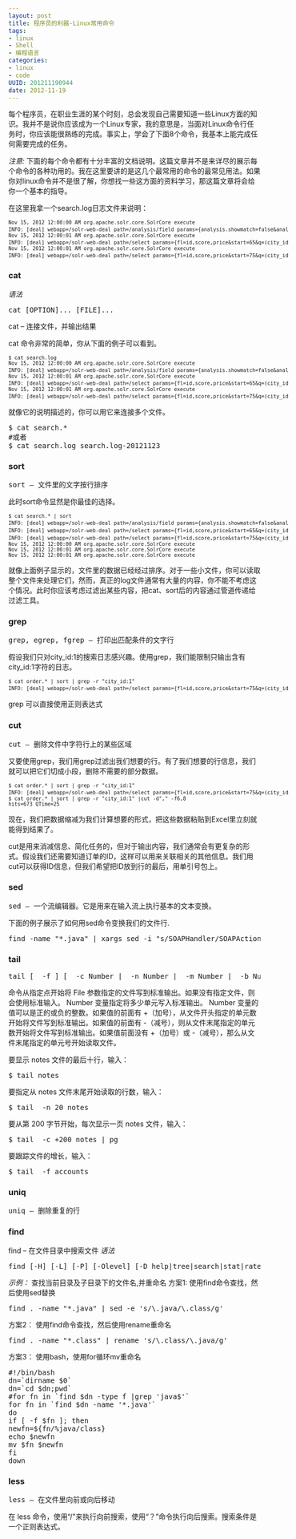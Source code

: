 ```yaml
---
layout: post
title: 程序员的利器-Linux常用命令
tags: 
- linux
- Shell
- 编程语言
categories:
- linux
- code
UUID: 201211190944
date: 2012-11-19
---
```


每个程序员，在职业生涯的某个时刻，总会发现自己需要知道一些Linux方面的知识。我并不是说你应该成为一个Linux专家，我的意思是，当面对Linux命令行任务时，你应该能很熟练的完成。事实上，学会了下面8个命令，我基本上能完成任何需要完成的任务。

*注意:*
下面的每个命令都有十分丰富的文档说明。这篇文章并不是来详尽的展示每个命令的各种功用的。我在这里要讲的是这几个最常用的命令的最常见用法。如果你对linux命令并不是很了解，你想找一些这方面的资料学习，那这篇文章将会给你一个基本的指导。

在这里我拿一个search.log日志文件来说明：
<pre style="font-size:10px; width:560px">
Nov 15, 2012 12:00:00 AM org.apache.solr.core.SolrCore execute
INFO: [deal] webapp=/solr-web-deal path=/analysis/field params={analysis.showmatch=false&analysis.query=泡芙&analysis.fieldname=title&analysis.fieldvalue=text} QTime=0 
Nov 15, 2012 12:00:01 AM org.apache.solr.core.SolrCore execute
INFO: [deal] webapp=/solr-web-deal path=/select params={fl=id,score,price&start=65&q=(city_id:2+OR+city_id:0)+AND+(title:(火锅)^7.0)}&rows=5&version=2} hits=2527 QTime=1 
Nov 15, 2012 12:00:01 AM org.apache.solr.core.SolrCore execute
INFO: [deal] webapp=/solr-web-deal path=/select params={fl=id,score,price&start=75&q=(city_id:1+OR+city_id:0)+AND+(title:(男装)^7.0)}&rows=15} hits=673 QTime=25
</pre>

### cat
*语法*
<pre id="bash">
cat [OPTION]... [FILE]...
</pre>
cat – 连接文件，并输出结果

cat 命令非常的简单，你从下面的例子可以看到。
<pre id="bash" style="font-size:10px; width:560px">
$ cat search.log
Nov 15, 2012 12:00:00 AM org.apache.solr.core.SolrCore execute
INFO: [deal] webapp=/solr-web-deal path=/analysis/field params={analysis.showmatch=false&analysis.query=泡芙&analysis.fieldname=title&analysis.fieldvalue=text} QTime=0 
Nov 15, 2012 12:00:01 AM org.apache.solr.core.SolrCore execute
INFO: [deal] webapp=/solr-web-deal path=/select params={fl=id,score,price&start=65&q=(city_id:2+OR+city_id:0)+AND+(title:(火锅)^7.0)}&rows=5&version=2} hits=2527 QTime=1 
Nov 15, 2012 12:00:01 AM org.apache.solr.core.SolrCore execute
INFO: [deal] webapp=/solr-web-deal path=/select params={fl=id,score,price&start=75&q=(city_id:1+OR+city_id:0)+AND+(title:(男装)^7.0)}&rows=15} hits=673 QTime=25
</pre>

就像它的说明描述的，你可以用它来连接多个文件。
<pre id="bash">
$ cat search.*
#或者
$ cat search.log search.log-20121123
</pre>

### sort
<pre>
sort – 文件里的文字按行排序
</pre>

此时sort命令显然是你最佳的选择。
<pre id="bash" style="font-size:10px; width:560px">
$ cat search.* | sort
INFO: [deal] webapp=/solr-web-deal path=/analysis/field params={analysis.showmatch=false&analysis.query=泡芙&analysis.fieldname=title&analysis.fieldvalue=text} QTime=0 
INFO: [deal] webapp=/solr-web-deal path=/select params={fl=id,score,price&start=65&q=(city_id:2+OR+city_id:0)+AND+(title:(火锅)^7.0)}&rows=5&version=2} hits=2527 QTime=1 
INFO: [deal] webapp=/solr-web-deal path=/select params={fl=id,score,price&start=75&q=(city_id:1+OR+city_id:0)+AND+(title:(男装)^7.0)}&rows=15} hits=673 QTime=25
Nov 15, 2012 12:00:00 AM org.apache.solr.core.SolrCore execute
Nov 15, 2012 12:00:01 AM org.apache.solr.core.SolrCore execute
Nov 15, 2012 12:00:01 AM org.apache.solr.core.SolrCore execute
</pre>

就像上面例子显示的，文件里的数据已经经过排序。对于一些小文件，你可以读取整个文件来处理它们，然而，真正的log文件通常有大量的内容，你不能不考虑这个情况。此时你应该考虑过滤出某些内容，把cat、sort后的内容通过管道传递给过滤工具。

### grep
<pre>
grep, egrep, fgrep – 打印出匹配条件的文字行
</pre>

假设我们只对city_id:1的搜索日志感兴趣。使用grep，我们能限制只输出含有city_id:1字符的日志。
<pre id="bash" style="font-size:10px; width:560px">
$ cat order.* | sort | grep -r "city_id:1"
INFO: [deal] webapp=/solr-web-deal path=/select params={fl=id,score,price&start=75&q=(city_id:1+OR+city_id:0)+AND+(title:(男装)^7.0)}&rows=15} hits=673 QTime=25
</pre>
grep 可以直接使用正则表达式

### cut
<pre>
cut – 删除文件中字符行上的某些区域
</pre>
又要使用grep，我们用grep过滤出我们想要的行。有了我们想要的行信息，我们就可以把它们切成小段，删除不需要的部分数据。
<pre id="bash" style="font-size:10px; width:560px">
$ cat order.* | sort | grep -r "city_id:1"
INFO: [deal] webapp=/solr-web-deal path=/select params={fl=id,score,price&start=75&q=(city_id:1+OR+city_id:0)+AND+(title:(男装)^7.0)}&rows=15} hits=673 QTime=25
$ cat order.* | sort | grep -r "city_id:1" |cut -d"," -f6,8
hits=673 QTime=25
</pre>
现在，我们把数据缩减为我们计算想要的形式，把这些数据粘贴到Excel里立刻就能得到结果了。

cut是用来消减信息、简化任务的，但对于输出内容，我们通常会有更复杂的形式。假设我们还需要知道订单的ID，这样可以用来关联相关的其他信息。我们用cut可以获得ID信息，但我们希望把ID放到行的最后，用单引号包上。

### sed
<pre>
sed – 一个流编辑器。它是用来在输入流上执行基本的文本变换。
</pre>
下面的例子展示了如何用sed命令变换我们的文件行.
<pre id="bash">
find -name "*.java" | xargs sed -i "s/SOAPHandler/SOAPAction/g"
</pre>

### tail
<pre>
tail [  -f ] [  -c Number |  -n Number |  -m Number |  -b Number |  -k Number ] [ File ]
</pre>

命令从指定点开始将 File 参数指定的文件写到标准输出。如果没有指定文件，则会使用标准输入。 Number 变量指定将多少单元写入标准输出。 Number 变量的值可以是正的或负的整数。如果值的前面有 +（加号），从文件开头指定的单元数开始将文件写到标准输出。如果值的前面有 -（减号），则从文件末尾指定的单元数开始将文件写到标准输出。如果值前面没有 +（加号）或 -（减号），那么从文件末尾指定的单元号开始读取文件。

要显示 notes 文件的最后十行，输入：
<pre id="bash">
$ tail notes
</pre>

要指定从 notes 文件末尾开始读取的行数，输入：
<pre id="bash">
$ tail  -n 20 notes
</pre>

要从第 200 字节开始，每次显示一页 notes 文件，输入：
<pre id="bash">
$ tail  -c +200 notes | pg
</pre>
要跟踪文件的增长，输入：
<pre id="bash">
$ tail  -f accounts
</pre>

### uniq

<pre>
uniq – 删除重复的行
</pre>

### find
find – 在文件目录中搜索文件
*语法*
<pre>
find [-H] [-L] [-P] [-Olevel] [-D help|tree|search|stat|rates|opt|exec] [path...] [expression]
</pre>

*示例：*
查找当前目录及子目录下的文件名,并重命名
方案1:
使用find命令查找，然后使用sed替换
<pre id="bash">
find . -name "*.java" | sed -e 's/\.java/\.class/g'
</pre>
方案2：
使用find命令查找，然后使用rename重命名
<pre id="bash">
find . -name "*.class" | rename 's/\.class/\.java/g'
</pre>
方案3：
使用bash，使用for循环mv重命名
<pre id="bash">
#!/bin/bash 
dn=`dirname $0`
dn=`cd $dn;pwd`
#for fn in `find $dn -type f |grep 'java$'` 
for fn in `find $dn -name '*.java'` 
do
if [ -f $fn ]; then
newfn=${fn/%java/class}
echo $newfn
mv $fn $newfn
fi
down
</pre>

### less
<pre>
less – 在文件里向前或向后移动
</pre>
在 less 命令，使用“/”来执行向前搜索，使用“？”命令执行向后搜索。搜索条件是一个正则表达式。

